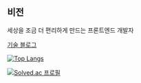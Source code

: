 ## 비전
세상을 조금 더 편리하게 만드는 프론트엔드 개발자


[기술 블로그](https://kimjonghan.com/)

[![Top Langs](https://github-readme-stats.vercel.app/api/top-langs/?username=jong-k&layout=compact)](https://github.com/anuraghazra/github-readme-stats)

[![Solved.ac 프로필](http://mazassumnida.wtf/api/mini/generate_badge?boj=kjhan710)](https://solved.ac/kjhan710)
